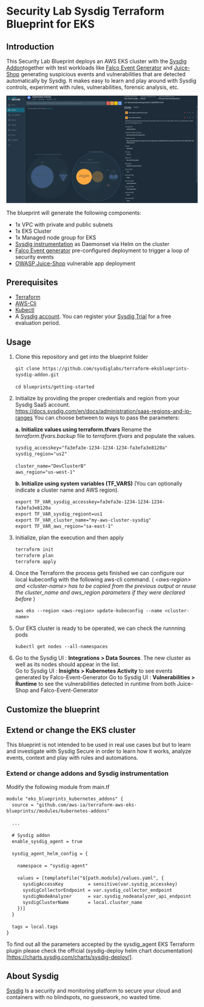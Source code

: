 # Security Lab Sysdig Terraform Blueprint for EKS

## Introduction

This Security Lab Blueprint deploys an AWS EKS cluster with the [Sysdig Addon](https://registry.terraform.io/modules/sysdiglabs/sysdig-addon/eksblueprints/latest)together with test workloads like [Falco Event Generator](https://github.com/falcosecurity/event-generator) and [Juice-Shop](https://owasp.org/www-project-juice-shop/) generating suspicious events and vulnerabilities that are detected automatically by Sysdig. It makes easy to learn and play around with Sysdig controls, experiment with rules, vulnerabilities, forensic analysis, etc.

<img src="../../resources/sysdig_falco-event-generator.png" width="800" alt="Sysdig Secure UI showing Falco-Generator imitating a threatening workload">

The blueprint will generate the following components:

* 1x VPC with private and public subnets
* 1x EKS Cluster
* 1x Managed node group for EKS
* [Sysdig instrumentation](https://docs.sysdig.com/en/docs/installation/sysdig-agent/) as Daemonset via Helm on the cluster
* [Falco Event generator](https://falco.org/docs/event-sources/sample-events/) pre-configured deployment to trigger a loop of security events
* [OWASP Juice-Shop](https://github.com/juice-shop/juice-shop) vulnerable app deployment


## Prerequisites

* [Terraform](https://learn.hashicorp.com/tutorials/terraform/install-cli)
* [AWS-Cli](https://docs.aws.amazon.com/cli/latest/userguide/getting-started-install.html)
* [Kubectl](https://kubernetes.io/docs/tasks/tools/#kubectl)
* A [Sysdig account](https://sysdig.com/company/start-free/). You can register your [Sysdig Trial](https://sysdig.com/company/start-free/) for a free evaluation period.

## Usage

1. Clone this repository and get into the blueprint folder

    ````
    git clone https://github.com/sysdiglabs/terraform-eksblueprints-sysdig-addon.git

    cd blueprints/getting-started
    ````

2. Initialize by providing the proper credentials and region from your Sysdig SaaS account.
https://docs.sysdig.com/en/docs/administration/saas-regions-and-ip-ranges
You can choose between to ways to pass the parameters:

    **a. Initialize values using terraform.tfvars**
    Rename the *terraform.tfvars.backup* file to *terraform.tfvars* and populate the values.
    ```
    sysdig_accesskey="fa3efa3e-1234-1234-1234-fa3efa3e8120a"
    sysdig_region="us2"

    cluster_name="DevClusterB"
    aws_region="us-west-1"
    ```
    **b. Initialize using system variables (TF_VARS)**
    (You can optionally indicate a cluster name and AWS region).
    ```
    export TF_VAR_sysdig_accesskey=fa3efa3e-1234-1234-1234-fa3efa3e8120a
    export TF_VAR_sysdig_regiont=us1
    export TF_VAR_cluster_name="my-aws-cluster-sysdig"
    export TF_VAR_aws_region="sa-east-1"
    ```
1. Initialize, plan the execution and then apply

    ```
    terraform init
    terraform plan
    terraform apply
    ```
2. Once the Terraform the process gets finished we can configure our local kubeconfig with the following aws-cli command. ( *\<aws-region\> and \<cluster-name\> has to be copied from the previous output or reuse the cluster_name and aws_region parameters if they were declared before* )
    ```
    aws eks --region <aws-region> update-kubeconfig --name <cluster-name>
    ```
3. Our EKS cluster is ready to be operated, we can check the runnning pods
    ```
    kubectl get nodes --all-namespaces
    ```
4. Go to the Sysdig UI : **Integrations > Data Sources**. The new cluster as well as its nodes should appear in the list.  
   Go to Sysdig UI : **Insights > Kubernetes Activity** to see events generated by Falco-Event-Generator
   Go to Sysdig UI : **Vulnerabilities > Runtime** to see the vulnerabilities detected in runtime from both Juice-Shop and Falco-Event-Generator

## Customize the blueprint

## Extend or change the EKS cluster

This blueprint is not intended to be used in real use cases but but to learn and investigate with Sysdig Secure in order to learn how it works, analyze events, context and play with rules and automations.

### Extend or change addons and Sysdig instrumentation

Modify the following module from main.tf

```
module "eks_blueprints_kubernetes_addons" {
  source = "github.com/aws-ia/terraform-aws-eks-blueprints//modules/kubernetes-addons"

  ...

  # Sysdig addon
  enable_sysdig_agent = true

  sysdig_agent_helm_config = {

    namespace = "sysdig-agent"

    values = [templatefile("${path.module}/values.yaml", {
      sysdigAccessKey         = sensitive(var.sysdig_accesskey)
      sysdigCollectorEndpoint = var.sysdig_collector_endpoint
      sysdigNodeAnalyzer      = var.sysdig_nodeanalyzer_api_endpoint
      sysdigClusterName       = local.cluster_name
    })]
  }

  tags = local.tags
}
```
To find out all the parameters accepted by the sysdig_agent EKS Terraform plugin please check the official (sysdig-deploy helm chart documentation)[https://charts.sysdig.com/charts/sysdig-deploy/].

## About Sysdig

[Sysdig](https://sysdig.com) Is a security and monitoring platform to secure your cloud and containers with no blindspots, no guesswork, no wasted time.

